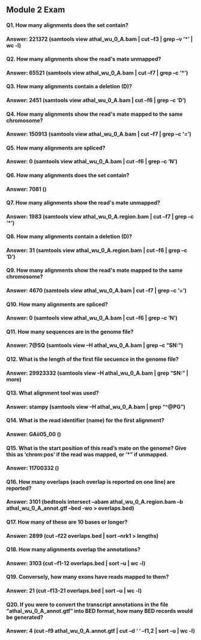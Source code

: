 ## Module 2 Exam

#### Q1. How many alignments does the set contain?
#### Answer: 221372 (samtools view athal_wu_0_A.bam | cut –f3 | grep –v ’*’ | wc -l)

#### Q2. How many alignments show the read's mate unmapped?
#### Answer: 65521 (samtools view athal_wu_0_A.bam | cut –f7 | grep –c ‘*’)

#### Q3. How many alignments contain a deletion (D)?
#### Answer: 2451 (samtools view athal_wu_0_A.bam | cut –f6 | grep –c ‘D’)

#### Q4. How many alignments show the read's mate mapped to the same chromosome?
#### Answer: 150913 (samtools view athal_wu_0_A.bam | cut –f7 | grep –c ‘=’)

#### Q5. How many alignments are spliced?
#### Answer: 0 (samtools view athal_wu_0_A.bam | cut –f6 | grep –c ‘N’)

#### Q6. How many alignments does the set contain?
#### Answer: 7081 ()

#### Q7. How many alignments show the read's mate unmapped?
#### Answer: 1983 (samtools view athal_wu_0_A.region.bam | cut –f7 | grep –c ‘*’)

#### Q8. How many alignments contain a deletion (D)?
#### Answer: 31 (samtools view athal_wu_0_A.region.bam | cut –f6 | grep –c ‘D’)

#### Q9. How many alignments show the read's mate mapped to the same chromosome?
#### Answer: 4670 (samtools view athal_wu_0_A.bam | cut –f7 | grep –c ‘=’)

#### Q10. How many alignments are spliced?
#### Answer: 0 (samtools view athal_wu_0_A.bam | cut –f6 | grep –c ‘N’)

#### Q11. How many sequences are in the genome file?
#### Answer: 7@SQ (samtools view –H athal_wu_0_A.bam | grep –c “SN:”)

#### Q12. What is the length of the first file secuence in the genome file?
#### Answer: 29923332 (samtools view –H athal_wu_0_A.bam | grep “SN:” | more)

#### Q13. What alignment tool was used?
#### Answer: stampy (samtools view –H athal_wu_0_A.bam | grep “^@PG”)

#### Q14. What is the read identifier (name) for the first alignment?
#### Answer: GAii05_00 ()

#### Q15. What is the start position of this read’s mate on the genome? Give this as ‘chrom:pos’ if the read was mapped, or ‘*” if unmapped.
#### Answer: 11700332 ()

#### Q16. How many overlaps (each overlap is reported on one line) are reported?
#### Answer: 3101 (bedtools intersect –abam athal_wu_0_A.region.bam –b athal_wu_0_A_annot.gtf –bed -wo > overlaps.bed)

#### Q17. How many of these are 10 bases or longer?
#### Answer: 2899 (cut –f22 overlaps.bed | sort –nrk1 > lengths)

#### Q18. How many alignments overlap the annotations?
#### Answer: 3103 (cut –f1-12 overlaps.bed | sort –u | wc -l)

#### Q19. Conversely, how many exons have reads mapped to them?
#### Answer: 21 (cut –f13-21 overlaps.bed | sort –u | wc -l)

#### Q20. If you were to convert the transcript annotations in the file “athal_wu_0_A_annot.gtf” into BED format, how many BED records would be generated?
#### Answer: 4 (cut –f9 athal_wu_0_A.annot.gtf | cut –d ‘ ‘ –f1,2 | sort –u | wc -l)
